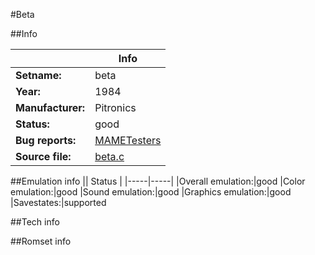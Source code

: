 #Beta

##Info

||Info|
|-----|-----|
|**Setname:**|beta
|**Year:**|1984
|**Manufacturer:**|Pitronics
|**Status:**|good
|**Bug reports:**|[MAMETesters](http://mametesters.org/view_all_set.php?type=1&temporary=y&search=beta.c)
|**Source file:**|[beta.c](https://github.com/mamedev/mame/blob/master/src/mess/drivers/beta.c)

##Emulation info
|| Status |
|-----|-----|
|Overall emulation:|good
|Color emulation:|good
|Sound emulation:|good
|Graphics emulation:|good
|Savestates:|supported

##Tech info

##Romset info

<!--- START OF EDITED COMMENT DO NOT TOUCH TEXT ABOVE-->
